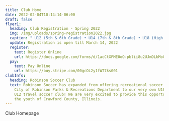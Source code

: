 ```yaml
---
title: Club Home
date: 2022-02-04T10:14:14-06:00
draft: false
flyer1:
  heading: Club Registration - Spring 2022
  img: /img/uploads/spring-registration2022.jpg
  caption: " U12 (5th & 6th Grade) • U14 (7th & 8th Grade) • U18 (High School)"
  update: Registration is open till March 14, 2022
  register:
    text: Register Online
    url: https://docs.google.com/forms/d/1acCtXPME0oO-pblii8u2UJmDLbMoO3D_AKifIt9JQk0/edit
  pay:
    text: Pay Online
    url: https://buy.stripe.com/00gcOL2y1fWT7ks001
clubInfo:
  heading: Robinson Soccer Club
  text: Robinson Soccer has expanded from offering recreational soccer through the
    City of Robinson Parks & Recreations Department to our very own U18, U14 and
    U12 travel soccer club! We are very excited to provide this opportunity to
    the youth of Crawford County, Illinois.
---
```

Club Homepage